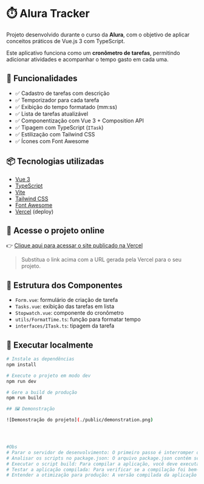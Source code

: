 # ⏱️ Alura Tracker

Projeto desenvolvido durante o curso da **Alura**, com o objetivo de aplicar conceitos práticos de Vue.js 3 com TypeScript.

Este aplicativo funciona como um **cronômetro de tarefas**, permitindo adicionar atividades e acompanhar o tempo gasto em cada uma.

## 🚀 Funcionalidades

- ✅ Cadastro de tarefas com descrição
- ✅ Temporizador para cada tarefa
- ✅ Exibição do tempo formatado (mm:ss)
- ✅ Lista de tarefas atualizável
- ✅ Componentização com Vue 3 + Composition API
- ✅ Tipagem com TypeScript (`ITask`)
- ✅ Estilização com Tailwind CSS
- ✅ Ícones com Font Awesome

## 📦 Tecnologias utilizadas

- [Vue 3](https://vuejs.org/)
- [TypeScript](https://www.typescriptlang.org/)
- [Vite](https://vitejs.dev/)
- [Tailwind CSS](https://tailwindcss.com/)
- [Font Awesome](https://fontawesome.com/)
- [Vercel](https://vercel.com/) (deploy)

## 🔗 Acesse o projeto online

👉 [Clique aqui para acessar o site publicado na Vercel](https://alura-traker-six.vercel.app)

> Substitua o link acima com a URL gerada pela Vercel para o seu projeto.

## 📁 Estrutura dos Componentes

- `Form.vue`: formulário de criação de tarefa
- `Tasks.vue`: exibição das tarefas em lista
- `Stopwatch.vue`: componente do cronômetro
- `utils/FormatTime.ts`: função para formatar tempo
- `interfaces/ITask.ts`: tipagem da tarefa

## 🧪 Executar localmente

```bash
# Instale as dependências
npm install

# Execute o projeto em modo dev
npm run dev

# Gere a build de produção
npm run build

## 🖼️ Demonstração

![Demonstração do projeto](./public/demonstration.png)




#Obs
# Parar o servidor de desenvolvimento: O primeiro passo é interromper o servidor que você estava usando durante o desenvolvimento (npm run serve).
# Analisar os scripts no package.json: O arquivo package.json contém scripts que automatizam tarefas como iniciar o servidor de desenvolvimento (serve), compilar a aplicação para produção (build) e executar linters (lint).
# Executar o script build: Para compilar a aplicação, você deve executar o comando npm run build. Esse script irá processar seus componentes e gerar os arquivos otimizados para produção na pasta dist com  (npm i -g http-server).
# Testar a aplicação compilada: Para verificar se a compilação foi bem-sucedida, você pode usar um servidor HTTP simples como o (http-server) para servir os arquivos da pasta dist localmente.
# Entender a otimização para produção: A versão compilada da aplicação é minificada e otimizada para melhor desempenho em produção, removendo espaços e comentários desnecessários.
```
